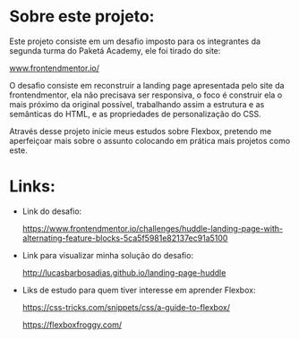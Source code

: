 # Sobre este projeto:

Este projeto consiste em um desafio imposto para os integrantes da segunda turma do Paketá Academy, ele foi tirado do site:

www.frontendmentor.io/

O desafio consiste em reconstruir a landing page apresentada pelo site da frontendmentor, ela não precisava ser responsiva, o foco é construir ela o mais próximo da original possível, trabalhando assim a estrutura e as semânticas do HTML, e as propriedades de personalização do CSS.

Através desse projeto inicie meus estudos sobre Flexbox, pretendo me aperfeiçoar mais sobre o assunto colocando em prática mais projetos como este.

# Links:

* Link do desafio:
    
    https://www.frontendmentor.io/challenges/huddle-landing-page-with-alternating-feature-blocks-5ca5f5981e82137ec91a5100

* Link para visualizar minha solução do desafio:

    http://lucasbarbosadias.github.io/landing-page-huddle

* Liks de estudo para quem tiver interesse em aprender Flexbox:

    https://css-tricks.com/snippets/css/a-guide-to-flexbox/

    https://flexboxfroggy.com/